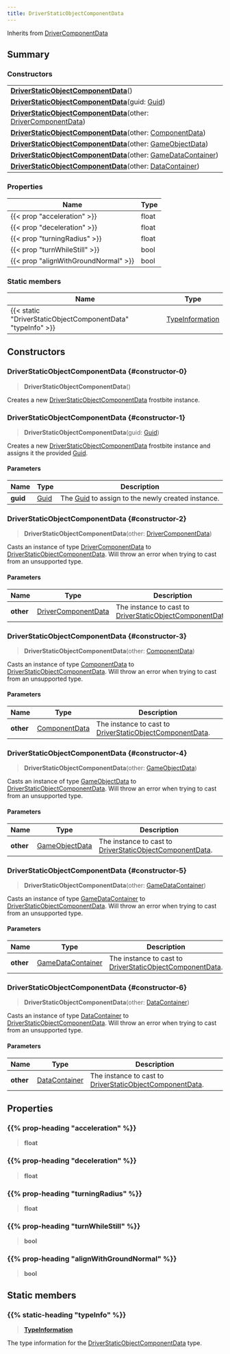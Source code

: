 ```yaml
---
title: DriverStaticObjectComponentData
---
```


Inherits from [DriverComponentData](/vext/ref/fb/drivercomponentdata)

## Summary

### Constructors

|  |
| --- |
| **[DriverStaticObjectComponentData](#constructor-0)**() |
| **[DriverStaticObjectComponentData](#constructor-1)**(guid: [Guid](/vext/ref/shared/type/guid)) |
| **[DriverStaticObjectComponentData](#constructor-2)**(other: [DriverComponentData](/vext/ref/fb/drivercomponentdata)) |
| **[DriverStaticObjectComponentData](#constructor-3)**(other: [ComponentData](/vext/ref/fb/componentdata)) |
| **[DriverStaticObjectComponentData](#constructor-4)**(other: [GameObjectData](/vext/ref/fb/gameobjectdata)) |
| **[DriverStaticObjectComponentData](#constructor-5)**(other: [GameDataContainer](/vext/ref/fb/gamedatacontainer)) |
| **[DriverStaticObjectComponentData](#constructor-6)**(other: [DataContainer](/vext/ref/shared/type/datacontainer)) |

### Properties

| Name | Type |
| ---- | ---- |
| {{< prop "acceleration" >}} | float |
| {{< prop "deceleration" >}} | float |
| {{< prop "turningRadius" >}} | float |
| {{< prop "turnWhileStill" >}} | bool |
| {{< prop "alignWithGroundNormal" >}} | bool |

### Static members

| Name | Type |
| ---- | ---- |
| {{< static "DriverStaticObjectComponentData" "typeInfo" >}} | [TypeInformation](/vext/ref/shared/type/typeinformation) |

## Constructors

### DriverStaticObjectComponentData {#constructor-0}

> **DriverStaticObjectComponentData**()

Creates a new [DriverStaticObjectComponentData](/vext/ref/fb/driverstaticobjectcomponentdata) frostbite instance.

### DriverStaticObjectComponentData {#constructor-1}

> **DriverStaticObjectComponentData**(guid: [Guid](/vext/ref/shared/type/guid))

Creates a new [DriverStaticObjectComponentData](/vext/ref/fb/driverstaticobjectcomponentdata) frostbite instance and assigns it the provided [Guid](/vext/ref/shared/type/guid).

#### Parameters

| Name | Type | Description |
| ---- | ---- | ----------- |
| **guid** | [Guid](/vext/ref/shared/type/guid) | The [Guid](/vext/ref/shared/type/guid) to assign to the newly created instance. |

### DriverStaticObjectComponentData {#constructor-2}

> **DriverStaticObjectComponentData**(other: [DriverComponentData](/vext/ref/fb/drivercomponentdata))

Casts an instance of type [DriverComponentData](/vext/ref/fb/drivercomponentdata) to [DriverStaticObjectComponentData](/vext/ref/fb/driverstaticobjectcomponentdata). Will throw an error when trying to cast from an unsupported type.

#### Parameters

| Name | Type | Description |
| ---- | ---- | ----------- |
| **other** | [DriverComponentData](/vext/ref/fb/drivercomponentdata) | The instance to cast to [DriverStaticObjectComponentData](/vext/ref/fb/driverstaticobjectcomponentdata). |

### DriverStaticObjectComponentData {#constructor-3}

> **DriverStaticObjectComponentData**(other: [ComponentData](/vext/ref/fb/componentdata))

Casts an instance of type [ComponentData](/vext/ref/fb/componentdata) to [DriverStaticObjectComponentData](/vext/ref/fb/driverstaticobjectcomponentdata). Will throw an error when trying to cast from an unsupported type.

#### Parameters

| Name | Type | Description |
| ---- | ---- | ----------- |
| **other** | [ComponentData](/vext/ref/fb/componentdata) | The instance to cast to [DriverStaticObjectComponentData](/vext/ref/fb/driverstaticobjectcomponentdata). |

### DriverStaticObjectComponentData {#constructor-4}

> **DriverStaticObjectComponentData**(other: [GameObjectData](/vext/ref/fb/gameobjectdata))

Casts an instance of type [GameObjectData](/vext/ref/fb/gameobjectdata) to [DriverStaticObjectComponentData](/vext/ref/fb/driverstaticobjectcomponentdata). Will throw an error when trying to cast from an unsupported type.

#### Parameters

| Name | Type | Description |
| ---- | ---- | ----------- |
| **other** | [GameObjectData](/vext/ref/fb/gameobjectdata) | The instance to cast to [DriverStaticObjectComponentData](/vext/ref/fb/driverstaticobjectcomponentdata). |

### DriverStaticObjectComponentData {#constructor-5}

> **DriverStaticObjectComponentData**(other: [GameDataContainer](/vext/ref/fb/gamedatacontainer))

Casts an instance of type [GameDataContainer](/vext/ref/fb/gamedatacontainer) to [DriverStaticObjectComponentData](/vext/ref/fb/driverstaticobjectcomponentdata). Will throw an error when trying to cast from an unsupported type.

#### Parameters

| Name | Type | Description |
| ---- | ---- | ----------- |
| **other** | [GameDataContainer](/vext/ref/fb/gamedatacontainer) | The instance to cast to [DriverStaticObjectComponentData](/vext/ref/fb/driverstaticobjectcomponentdata). |

### DriverStaticObjectComponentData {#constructor-6}

> **DriverStaticObjectComponentData**(other: [DataContainer](/vext/ref/shared/type/datacontainer))

Casts an instance of type [DataContainer](/vext/ref/shared/type/datacontainer) to [DriverStaticObjectComponentData](/vext/ref/fb/driverstaticobjectcomponentdata). Will throw an error when trying to cast from an unsupported type.

#### Parameters

| Name | Type | Description |
| ---- | ---- | ----------- |
| **other** | [DataContainer](/vext/ref/shared/type/datacontainer) | The instance to cast to [DriverStaticObjectComponentData](/vext/ref/fb/driverstaticobjectcomponentdata). |

## Properties

### {{% prop-heading "acceleration" %}}

> **float**

### {{% prop-heading "deceleration" %}}

> **float**

### {{% prop-heading "turningRadius" %}}

> **float**

### {{% prop-heading "turnWhileStill" %}}

> **bool**

### {{% prop-heading "alignWithGroundNormal" %}}

> **bool**

## Static members

### {{% static-heading "typeInfo" %}}

> **[TypeInformation](/vext/ref/shared/type/typeinformation)**

The type information for the [DriverStaticObjectComponentData](/vext/ref/fb/driverstaticobjectcomponentdata) type.

